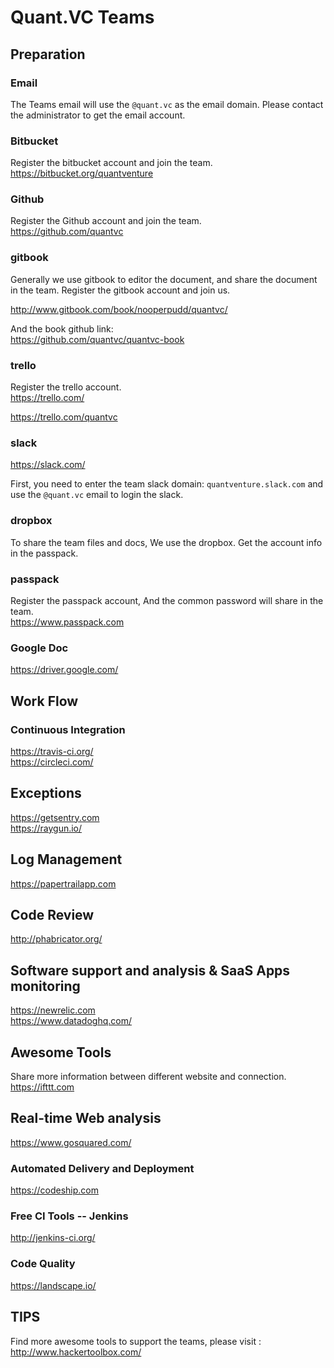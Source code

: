 # Quant.VC Teams 

## Preparation

### Email   
The Teams email will use the  `@quant.vc` as the email domain. Please contact the administrator to get the email account.

### Bitbucket
Register the bitbucket account and join the team.  
https://bitbucket.org/quantventure

### Github
Register the Github account and join the team.  
https://github.com/quantvc

### gitbook 
Generally we use gitbook to editor the document, and share the document in the team.
Register the gitbook account and join us.  

http://www.gitbook.com/book/nooperpudd/quantvc/

And the book github link:   
https://github.com/quantvc/quantvc-book

### trello 
Register the trello account.  
https://trello.com/  

https://trello.com/quantvc

### slack
https://slack.com/

First, you need to enter the team slack domain:
`quantventure.slack.com` and use the `@quant.vc` email to login the slack.

### dropbox
To share the team files and docs, We use the dropbox.
Get the account info in the passpack.

### passpack
Register the passpack account, And the common password will share in the team.   
https://www.passpack.com

### Google Doc
https://driver.google.com/


## Work Flow 

### Continuous Integration 
https://travis-ci.org/  
https://circleci.com/

## Exceptions
https://getsentry.com   
https://raygun.io/

## Log Management
https://papertrailapp.com

## Code Review
http://phabricator.org/

## Software support and analysis & SaaS Apps monitoring
https://newrelic.com  
https://www.datadoghq.com/

## Awesome Tools
Share more information between different website and connection.
https://ifttt.com

## Real-time Web analysis
https://www.gosquared.com/

### Automated Delivery and Deployment
https://codeship.com

### Free CI Tools -- Jenkins
http://jenkins-ci.org/

### Code Quality
https://landscape.io/

## TIPS
Find more awesome tools to support the teams, please visit :  
http://www.hackertoolbox.com/
